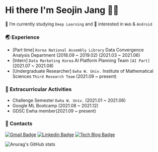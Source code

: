 # Hi there I'm Seojin Jang 👋🏻

👾 I’m currently studying ```Deep Learning``` and 🔎 interested in ```Web``` & ```Android```

### 🌏 **Experience**  
- [Part time] ```Korea National Assembly Library``` Data Convergence Analysis Department (2018.09 ~ 2019.02) (2021.03 ~ 2021.06)
- [Intern] ```Data Marketing Korea``` AI Platform Planning Team ```[AI Part]``` (2021.07 ~ 2021.08)
- [Undergraduate Researcher] ```Ewha W. Univ.``` Institute of Mathematical Sciences ```Third Research Team``` (2021.09 ~ present)

### 🔭 **Extracurricular Activities**
- Challenge Semester ```Ewha W. Univ.``` (2021.01 ~ 2021.06)
- Google ML Bootcamp (2021.08 ~ 2021.12)
- GDSC Ewha member(2021.09 ~ present)

### 📩 **Contacts**
  [![Gmail Badge](https://img.shields.io/badge/Gmail-EA4335?style=flat-square&logo=Gmail&logoColor=white&link=mailto:jsj131012@gmail.com)](mailto:jsj131012@gmail.com)
    [![Linkedin Badge](https://img.shields.io/badge/-LinkedIn-0A66C2?style=flat-square&logo=Linkedin&logoColor=white&link=https://www.linkedin.com/in/seojin-jang-931203222/)](https://www.linkedin.com/in/seojin-jang-931203222/)
    [![Tech Blog Badge](http://img.shields.io/badge/-Tech%20blog-00A98F?style=flat-square&logo=github&link=https://data99analytics-seojin.tistory.com/)](https://data99analytics-seojin.tistory.com/)
  
![Anurag's GitHub stats](https://github-readme-stats.vercel.app/api?username=SEOJIN-Lab&show_icons=true&theme=default)

<!--
**SEOJIN-Lab/SEOJIN-Lab** is a ✨ _special_ ✨ repository because its `README.md` (this file) appears on your GitHub profile.

Here are some ideas to get you started:

- 🔭 I’m currently working on ...
- 🌱 I’m currently learning ...
- 👯 I’m looking to collaborate on ...
- 🤔 I’m looking for help with ...
- 💬 Ask me about ...
- 📫 How to reach me: ...
- 😄 Pronouns: ...
- ⚡ Fun fact: ...
-->
